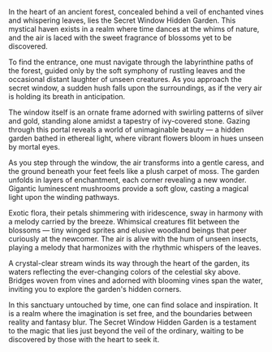 In the heart of an ancient forest, concealed behind a veil of enchanted vines and whispering leaves, lies the Secret Window Hidden Garden. This mystical haven exists in a realm where time dances at the whims of nature, and the air is laced with the sweet fragrance of blossoms yet to be discovered.

To find the entrance, one must navigate through the labyrinthine paths of the forest, guided only by the soft symphony of rustling leaves and the occasional distant laughter of unseen creatures. As you approach the secret window, a sudden hush falls upon the surroundings, as if the very air is holding its breath in anticipation.

The window itself is an ornate frame adorned with swirling patterns of silver and gold, standing alone amidst a tapestry of ivy-covered stone. Gazing through this portal reveals a world of unimaginable beauty — a hidden garden bathed in ethereal light, where vibrant flowers bloom in hues unseen by mortal eyes.

As you step through the window, the air transforms into a gentle caress, and the ground beneath your feet feels like a plush carpet of moss. The garden unfolds in layers of enchantment, each corner revealing a new wonder. Gigantic luminescent mushrooms provide a soft glow, casting a magical light upon the winding pathways.

Exotic flora, their petals shimmering with iridescence, sway in harmony with a melody carried by the breeze. Whimsical creatures flit between the blossoms — tiny winged sprites and elusive woodland beings that peer curiously at the newcomer. The air is alive with the hum of unseen insects, playing a melody that harmonizes with the rhythmic whispers of the leaves.

A crystal-clear stream winds its way through the heart of the garden, its waters reflecting the ever-changing colors of the celestial sky above. Bridges woven from vines and adorned with blooming vines span the water, inviting you to explore the garden's hidden corners.

In this sanctuary untouched by time, one can find solace and inspiration. It is a realm where the imagination is set free, and the boundaries between reality and fantasy blur. The Secret Window Hidden Garden is a testament to the magic that lies just beyond the veil of the ordinary, waiting to be discovered by those with the heart to seek it.
